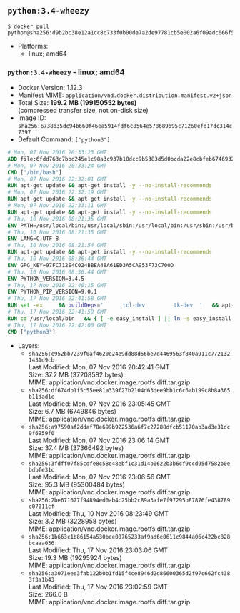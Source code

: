 ## `python:3.4-wheezy`

```console
$ docker pull python@sha256:d9b2bc38e12a1cc8c733f0b00de7a2de97781cb5e002a6f09adc666f5f50615e
```

-	Platforms:
	-	linux; amd64

### `python:3.4-wheezy` - linux; amd64

-	Docker Version: 1.12.3
-	Manifest MIME: `application/vnd.docker.distribution.manifest.v2+json`
-	Total Size: **199.2 MB (199150552 bytes)**  
	(compressed transfer size, not on-disk size)
-	Image ID: `sha256:6738b35dc94b660f46ea5914fdf6c8564e578689695c71260efd17dc314c7397`
-	Default Command: `["python3"]`

```dockerfile
# Mon, 07 Nov 2016 20:33:23 GMT
ADD file:6fdd763c7bbd245e1c98a3c937b10dcc9b5383d5d0bcda22e8cbfeb6746932da in / 
# Mon, 07 Nov 2016 20:33:24 GMT
CMD ["/bin/bash"]
# Mon, 07 Nov 2016 22:32:01 GMT
RUN apt-get update && apt-get install -y --no-install-recommends 		ca-certificates 		curl 		wget 	&& rm -rf /var/lib/apt/lists/*
# Mon, 07 Nov 2016 22:32:19 GMT
RUN apt-get update && apt-get install -y --no-install-recommends 		bzr 		git 		mercurial 		openssh-client 		subversion 				procps 	&& rm -rf /var/lib/apt/lists/*
# Mon, 07 Nov 2016 22:33:11 GMT
RUN apt-get update && apt-get install -y --no-install-recommends 		autoconf 		automake 		bzip2 		file 		g++ 		gcc 		imagemagick 		libbz2-dev 		libc6-dev 		libcurl4-openssl-dev 		libdb-dev 		libevent-dev 		libffi-dev 		libgdbm-dev 		libgeoip-dev 		libglib2.0-dev 		libjpeg-dev 		libkrb5-dev 		liblzma-dev 		libmagickcore-dev 		libmagickwand-dev 		libmysqlclient-dev 		libncurses-dev 		libpng-dev 		libpq-dev 		libreadline-dev 		libsqlite3-dev 		libssl-dev 		libtool 		libwebp-dev 		libxml2-dev 		libxslt-dev 		libyaml-dev 		make 		patch 		xz-utils 		zlib1g-dev 	&& rm -rf /var/lib/apt/lists/*
# Thu, 10 Nov 2016 08:21:35 GMT
ENV PATH=/usr/local/bin:/usr/local/sbin:/usr/local/bin:/usr/sbin:/usr/bin:/sbin:/bin
# Thu, 10 Nov 2016 08:21:35 GMT
ENV LANG=C.UTF-8
# Thu, 10 Nov 2016 08:21:54 GMT
RUN apt-get update && apt-get install -y --no-install-recommends 		tcl 		tk 	&& rm -rf /var/lib/apt/lists/*
# Thu, 10 Nov 2016 08:36:44 GMT
ENV GPG_KEY=97FC712E4C024BBEA48A61ED3A5CA953F73C700D
# Thu, 10 Nov 2016 08:36:44 GMT
ENV PYTHON_VERSION=3.4.5
# Thu, 17 Nov 2016 22:40:15 GMT
ENV PYTHON_PIP_VERSION=9.0.1
# Thu, 17 Nov 2016 22:41:58 GMT
RUN set -ex 	&& buildDeps=' 		tcl-dev 		tk-dev 	' 	&& apt-get update && apt-get install -y $buildDeps --no-install-recommends && rm -rf /var/lib/apt/lists/* 		&& wget -O python.tar.xz "https://www.python.org/ftp/python/${PYTHON_VERSION%%[a-z]*}/Python-$PYTHON_VERSION.tar.xz" 	&& wget -O python.tar.xz.asc "https://www.python.org/ftp/python/${PYTHON_VERSION%%[a-z]*}/Python-$PYTHON_VERSION.tar.xz.asc" 	&& export GNUPGHOME="$(mktemp -d)" 	&& gpg --keyserver ha.pool.sks-keyservers.net --recv-keys "$GPG_KEY" 	&& gpg --batch --verify python.tar.xz.asc python.tar.xz 	&& rm -r "$GNUPGHOME" python.tar.xz.asc 	&& mkdir -p /usr/src/python 	&& tar -xJC /usr/src/python --strip-components=1 -f python.tar.xz 	&& rm python.tar.xz 		&& cd /usr/src/python 	&& ./configure 		--enable-loadable-sqlite-extensions 		--enable-shared 	&& make -j$(nproc) 	&& make install 	&& ldconfig 		&& if [ ! -e /usr/local/bin/pip3 ]; then : 		&& wget -O /tmp/get-pip.py 'https://bootstrap.pypa.io/get-pip.py' 		&& python3 /tmp/get-pip.py "pip==$PYTHON_PIP_VERSION" 		&& rm /tmp/get-pip.py 	; fi 	&& pip3 install --no-cache-dir --upgrade --force-reinstall "pip==$PYTHON_PIP_VERSION" 	&& [ "$(pip list |tac|tac| awk -F '[ ()]+' '$1 == "pip" { print $2; exit }')" = "$PYTHON_PIP_VERSION" ] 		&& find /usr/local -depth 		\( 			\( -type d -a -name test -o -name tests \) 			-o 			\( -type f -a -name '*.pyc' -o -name '*.pyo' \) 		\) -exec rm -rf '{}' + 	&& apt-get purge -y --auto-remove $buildDeps 	&& rm -rf /usr/src/python ~/.cache
# Thu, 17 Nov 2016 22:41:59 GMT
RUN cd /usr/local/bin 	&& { [ -e easy_install ] || ln -s easy_install-* easy_install; } 	&& ln -s idle3 idle 	&& ln -s pydoc3 pydoc 	&& ln -s python3 python 	&& ln -s python3-config python-config
# Thu, 17 Nov 2016 22:42:00 GMT
CMD ["python3"]
```

-	Layers:
	-	`sha256:c952bb7239f0af4620e24e9dd88d56be7d4469563f840a911c7721321431d9cb`  
		Last Modified: Mon, 07 Nov 2016 20:42:41 GMT  
		Size: 37.2 MB (37208582 bytes)  
		MIME: application/vnd.docker.image.rootfs.diff.tar.gzip
	-	`sha256:df674db1f5c55ee81a339f27b2104d63dee9bb1c6c6ab199c8b8a365b11dad1c`  
		Last Modified: Mon, 07 Nov 2016 23:05:45 GMT  
		Size: 6.7 MB (6749846 bytes)  
		MIME: application/vnd.docker.image.rootfs.diff.tar.gzip
	-	`sha256:a97590af2ddaf78e699b922536a6f7c27288dfcb51170ab3ad3e31dc9f6959f0`  
		Last Modified: Mon, 07 Nov 2016 23:06:14 GMT  
		Size: 37.4 MB (37366492 bytes)  
		MIME: application/vnd.docker.image.rootfs.diff.tar.gzip
	-	`sha256:3fdff07f85cdfe8c58e48ebf1c31d14b0622b3b6cf9ccd95d7582b0ebdbfe31c`  
		Last Modified: Mon, 07 Nov 2016 23:06:56 GMT  
		Size: 95.3 MB (95300484 bytes)  
		MIME: application/vnd.docker.image.rootfs.diff.tar.gzip
	-	`sha256:2be671677f94894ed0ab4c25bb2c89a3afe7f97295b87876fe438789c07011cf`  
		Last Modified: Thu, 10 Nov 2016 08:23:49 GMT  
		Size: 3.2 MB (3228958 bytes)  
		MIME: application/vnd.docker.image.rootfs.diff.tar.gzip
	-	`sha256:1b663c1b86154a530bee08765233af9ad6e0611c9844a06c422bc828bcaaa036`  
		Last Modified: Thu, 17 Nov 2016 23:03:06 GMT  
		Size: 19.3 MB (19295924 bytes)  
		MIME: application/vnd.docker.image.rootfs.diff.tar.gzip
	-	`sha256:a3071eee3fab122b0b1fd15f4ce8946d2d86600365d2f97c662fc4383f3a1b43`  
		Last Modified: Thu, 17 Nov 2016 23:02:59 GMT  
		Size: 266.0 B  
		MIME: application/vnd.docker.image.rootfs.diff.tar.gzip
